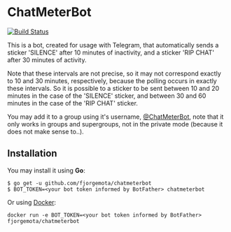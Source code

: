 # ChatMeterBot 

[![Build Status](https://travis-ci.org/fjorgemota/chatmeterbot.svg?branch=master)](https://travis-ci.org/fjorgemota/chatmeterbot)

This is a bot, created for usage with Telegram, that automatically sends a sticker 'SILENCE' after 10 minutes of inactivity, and a sticker 'RIP CHAT' after 30 minutes of activity.

Note that these intervals are not precise, so it may not correspond exactly to 10 and 30 minutes, respectively, because the polling occurs in exactly these intervals. So it is possible to a sticker to be sent between 10 and 20 minutes in the case of the 'SILENCE' sticker, and between 30 and 60 minutes in the case of the 'RIP CHAT' sticker.

You may add it to a group using it's username, [@ChatMeterBot](https://telegram.me/ChatMeterBot), note that it only works in groups and supergroups, not in the private mode (because it does not make sense to..).

## Installation

You may install it using **Go**:

```
$ go get -u github.com/fjorgemota/chatmeterbot
$ BOT_TOKEN=<your bot token informed by BotFather> chatmeterbot
```

Or using [Docker](http://docker.com):

```
docker run -e BOT_TOKEN=<your bot token informed by BotFather> fjorgemota/chatmeterbot
```
